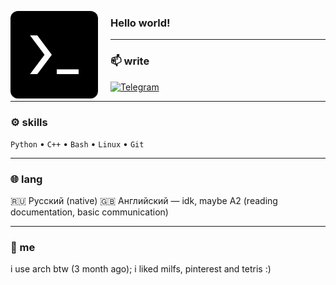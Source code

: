 <p align="left">
  <img src="terminal_icon.jpg" alt="me" width="140" align="left" style="border-radius: 12px; margin-right: 20px;">
</p>

### Hello world!

---

### 📫 write
[![Telegram](https://img.shields.io/badge/Telegram-26A5E4?logo=telegram&logoColor=fff)](https://t.me/pozich)

---

### ⚙️ skills
`Python` • `С++` • `Bash` • `Linux` • `Git` 

---

### 🌐 lang
🇷🇺 Русский (native)
🇬🇧 Английский — idk, maybe A2 (reading documentation, basic communication)  

---

### 🧩 me
i use arch btw (3 month ago);
i liked milfs, pinterest and tetris :) 
